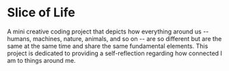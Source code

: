 # Slice of Life

A mini creative coding project that depicts how everything around us -- humans, machines, nature, animals, and so on -- are so different but are the same at the same time and share the same fundamental elements. This project is dedicated to providing a self-reflection regarding how connected I am to things around me.
